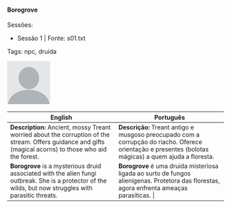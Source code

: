 
#### Borogrove

Sessões:  
- Sessão 1 | Fonte: s01.txt

Tags: npc, druida

![Borogrove](docs/dm/-/npc/blank.png)

| English                                                                                                                                                    | Português                                                                                                                                              |
| ---------------------------------------------------------------------------------------------------------------------------------------------------------- | ------------------------------------------------------------------------------------------------------------------------------------------------------ |
| **Description:** Ancient, mossy Treant worried about the corruption of the stream. Offers guidance and gifts (magical acorns) to those who aid the forest. | **Descrição:** Treant antigo e musgoso preocupado com a corrupção do riacho. Oferece orientação e presentes (bolotas mágicas) a quem ajuda a floresta. |
| **Borogrove** is a mysterious druid associated with the alien fungi outbreak. She is a protector of the wilds, but now struggles with parasitic threats.   | **Borogrove** é uma druida misteriosa ligada ao surto de fungos alienígenas. Protetora das florestas, agora enfrenta ameaças parasíticas. \|           |


